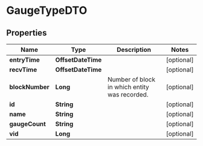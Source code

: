 

# GaugeTypeDTO


## Properties

Name | Type | Description | Notes
------------ | ------------- | ------------- | -------------
**entryTime** | **OffsetDateTime** |  |  [optional]
**recvTime** | **OffsetDateTime** |  |  [optional]
**blockNumber** | **Long** | Number of block in which entity was recorded. |  [optional]
**id** | **String** |  |  [optional]
**name** | **String** |  |  [optional]
**gaugeCount** | **String** |  |  [optional]
**vid** | **Long** |  |  [optional]



